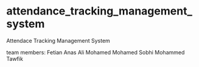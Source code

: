 # attendance_tracking_management_system
Attendace Tracking Management System

team members:
Fetian Anas
Ali Mohamed
Mohamed Sobhi
Mohammed Tawfik
